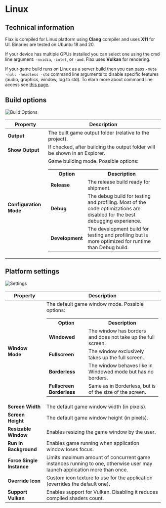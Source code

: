 # Linux

## Technical information

Flax is compiled for Linux platform using **Clang** compiler and uses **X11** for UI. Binaries are tested on Ubuntu 18 and 20.

If your device has multiple GPUs installed you can select one using the cmd line argument: `-nvidia`, `-intel`, or `-amd`. Flax uses **Vulkan** for rendering.

If your game build runs on Linux as a server build then you can pass `-mute -null -headless -std` command line arguments to disable specific features (audio, graphics, window, log to std). To elarn more about command line access see [this page](../editor/advanced/command-line-access.md).

## Build options

![Build Options](media/build-linux.jpg)

| Property | Description |
|--------|--------|
| **Output** | The built game output folder (relative to the project). |
| **Show Output** | If checked, after building the output folder will be shown in an Explorer. |
| **Configuration Mode** | Game building mode. Possible options: <table><tbody><tr><th>Option</th><th>Description</th></tr><tr><td>**Release**</td><td>The release build ready for shipment.</td></tr><tr><td>**Debug**</td><td>The debug build for testing and profiling. Most of the code optimizations are disabled for the best debugging experience.</td></tr><tr><td>**Development**</td><td>The development build for testing and profiling but is more optimized for runtime than Debug build.</td></tr></tbody></table>|

## Platform settings

![Settings](media/settings-linux.jpg)

| Property | Description |
|--------|--------|
| **Window Mode** | The default game window mode. Possible options: <table><tbody><tr><th>Option</th><th>Description</th></tr><tr><td>**Windowed**</td><td>The window has borders and does not take up the full screen.</td></tr><tr><td>**Fullscreen**</td><td>The window exclusively takes up the full screen.</td></tr><tr><td>**Borderless**</td><td>The window behaves like in Windowed mode but has no borders.</td></tr><tr><td>**Fullscreen Borderless**</td><td>Same as in Borderless, but is of the size of the screen.</td></tr></tbody></table> |
| **Screen Width** | The default game window width (in pixels). |
| **Screen Height** | The default game window height (in pixels). |
| **Resizable Window** | Enables resizing the game window by the user. |
| **Run In Background** | Enables game running when application window loses focus. |
| **Force Single Instance** | Limits maximum amount of concurrent game instances running to one, otherwise user may launch application more than once. |
| **Override Icon** | Custom icon texture to use for the application (overrides the default one). |
| **Support Vulkan** | Enables support for Vulkan. Disabling it reduces compiled shaders count. |
